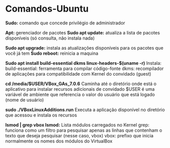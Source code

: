 # Comandos-Ubuntu
**Sudo:** comando que concede privilégio de administrador
 
**Apt:** gerenciador de pacotes 
**Sudo apt update:** atualiza a lista de pacotes disponíveis (só consulta, não instala nada)
 
**Sudo apt upgrade:** instala as atualizações disponíveis para os pacotes que você já tem
**Sudo reboot:** reinicia a maquina
 
**Sudo apt install build-essential dkms linux-headers-$(uname -r)** 
               Instala: build-essential: ferramenta para compilar código-fonte 
               dkms: recompilador de aplicações para compatibilidade com Kernel do convidado (guest)
 
**cd /media/$USER/VBox_GAs_7.0.6** 
               Caminha até o diretório onde está o aplicativo para instalar recursos adicionais de convidado 
               $USER é uma variável de ambiente que referencia o valor do usuário que está logado (nome de usuário)
 
**sudo ./VBoxLinuxAdditions.run** 
              Executa a aplicação disponível no diretório que acessou e instala os recursos
 
**lsmod | grep vbox lsmod:** 
              Lista módulos carregados no Kernel 
              grep: funciona como um filtro para pesquisar apenas as linhas que contenham o texto que deseja pesquisar (nesse caso, vbox)
              vbox: prefixo que inicia normalmente os nomes dos módulos do VirtualBox
